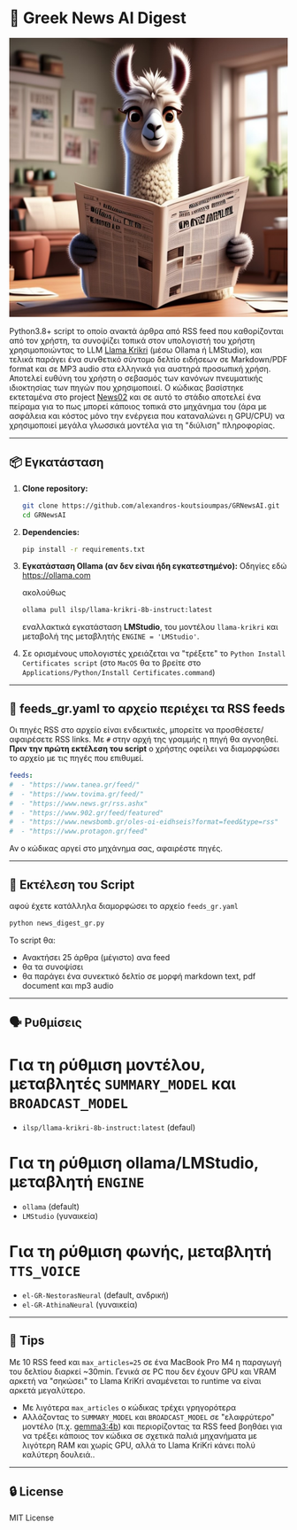 # 📰 Greek News AI Digest

![alt text](GRnewsAI_image.jpeg?raw=true)

Python3.8+ script το οποίο ανακτά άρθρα από RSS feed που καθορίζονται από τον χρήστη, τα συνοψίζει τοπικά στον υπολογιστή του χρήστη χρησιμοποιώντας το LLM [Llama Krikri](https://ollama.com/ilsp/llama-krikri-8b-instruct) (μέσω Ollama ή LMStudio), και τελικά παράγει ένα συνθετικό σύντομο δελτίο ειδήσεων σε Markdown/PDF format και σε MP3 audio στα ελληνικά για αυστηρά προσωπική χρήση. Αποτελεί ευθύνη του χρήστη ο σεβασμός των κανόνων πνευματικής ιδιοκτησίας των πηγών που χρησιμοποιεί. Ο κώδικας βασίστηκε εκτεταμένα στο project [News02](https://github.com/kliewerdaniel/News02) και σε αυτό το στάδιο αποτελεί ένα πείραμα για το πως μπορεί κάποιος τοπικά στο μηχάνημα του (άρα με ασφάλεια και κόστος μόνο την ενέργεια που καταναλώνει η GPU/CPU) να χρησιμοποιεί μεγάλα γλωσσικά μοντέλα για τη "διύλιση" πληροφορίας.

---

## 📦 Εγκατάσταση

1. **Clone repository:**
   ```bash
   git clone https://github.com/alexandros-koutsioumpas/GRNewsAI.git
   cd GRNewsAI
   ```

2. **Dependencies:**
   ```bash
   pip install -r requirements.txt
   ```

3. **Εγκατάσταση Ollama (αν δεν είναι ήδη εγκατεστημένο):**
   Οδηγίες εδώ https://ollama.com

   ακολούθως

   ```bash
   ollama pull ilsp/llama-krikri-8b-instruct:latest
   ```

   εναλλακτικά εγκατάσταση **LMStudio**, του μοντέλου `llama-krikri` και μεταβολή της μεταβλητής `ENGINE = 'LMStudio'`.
   
5. Σε ορισμένους υπολογιστές χρειάζεται να "τρέξετε" το `Python Install Certificates script` (στο `MacOS` θα το βρείτε στο `Applications/Python/Install Certificates.command`)

---

## 📄 feeds_gr.yaml το αρχείο περιέχει τα RSS feeds

Οι πηγές RSS στο αρχείο είναι ενδεικτικές, μπορείτε να προσθέσετε/αφαιρέσετε RSS links. Με `#` στην αρχή της γραμμής η πηγή θα αγνοηθεί. **Πριν την πρώτη εκτέλεση του script** ο χρήστης οφείλει να διαμορφώσει το αρχείο με τις πηγές που επιθυμεί.

```yaml
feeds:
#  - "https://www.tanea.gr/feed/"
#  - "https://www.tovima.gr/feed/"
#  - "https://www.news.gr/rss.ashx"
#  - "https://www.902.gr/feed/featured"
#  - "https://www.newsbomb.gr/oles-oi-eidhseis?format=feed&type=rss"
#  - "https://www.protagon.gr/feed"
```

Αν ο κώδικας αργεί στο μηχάνημα σας, αφαιρέστε πηγές.

---

## 🚀 Εκτέλεση του Script

αφού έχετε κατάλληλα διαμορφώσει το αρχείο `feeds_gr.yaml`

```bash
python news_digest_gr.py
```

Το script θα:
- Ανακτήσει 25 άρθρα (μέγιστο) ανα feed
- θα τα συνοψίσει
- θα παράγει ένα συνεκτικό δελτίο σε μορφή markdown text, pdf document και mp3 audio

---

## 🗣️ Ρυθμίσεις

# Για τη ρύθμιση μοντέλου, μεταβλητές `SUMMARY_MODEL` και `BROADCAST_MODEL`

- `ilsp/llama-krikri-8b-instruct:latest` (defaul)

# Για τη ρύθμιση ollama/LMStudio, μεταβλητή `ENGINE`

- `ollama` (default)
- `LMStudio` (γυναικεία)

# Για τη ρύθμιση φωνής, μεταβλητή `TTS_VOICE`

- `el-GR-NestorasNeural` (default, ανδρική)
- `el-GR-AthinaNeural` (γυναικεία)


---

## 🧠 Tips

Με 10 RSS feed και `max_articles=25` σε ένα MacBook Pro M4 η παραγωγή του δελτίου διαρκεί ~30min. Γενικά σε PC που δεν έχουν GPU και VRAM αρκετή να "σηκώσει" το Llama KriKri αναμένεται το runtime να είναι αρκετά μεγαλύτερο.

- Με λιγότερα `max_articles` ο κώδικας τρέχει γρηγορότερα
- Αλλάζοντας το `SUMMARY_MODEL` και `BROADCAST_MODEL` σε "ελαφρύτερο" μοντέλο (π.χ. [gemma3:4b]([https://ollama.com/ilsp/meltemi-instruct](https://ollama.com/library/gemma3:4b))) και περιορίζοντας τα RSS feed βοηθάει για να τρέξει κάποιος τον κώδικα σε σχετικά παλιά μηχανήματα με λιγότερη RAM και χωρίς GPU, αλλά το Llama KriKri κάνει πολύ καλύτερη δουλειά..

---

## 🔒 License

MIT License
